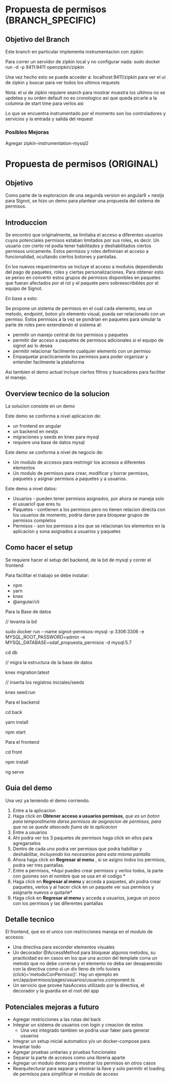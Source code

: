 # Propuesta de permisos (BRANCH_SPECIFIC)

## Objetivo del Branch
Este branch en particular implementa instrumentacion con zipkin: 

Para correr un servidor de zipkin local y no configurar nada:
sudo docker run -d -p 9411:9411 openzipkin/zipkin

Una vez hecho esto se puede acceder a:
localhost:9411/zipkin
para ver el ui de zipkin y buscar para ver todos los ultimos requests

Nota: el ui de zipkin requiere search para mostrar muestra los ultimos no se updetea y su orden default no es cronologico asi que queda picarle a la columna de start time para verlos asi

Lo que se encuentra instrumentado por el momento son los controladores y servicios y la entrada y salida del request

### Posibles Mejoras
Agregar zipkin-instrumentation-mysql2

# Propuesta de permisos (ORIGINAL)

## Objetivo
Como parte de la exploracion de una segunda version en angular9 + nestjs para Signot, se hizo un demo para plantear una propuesta del sistema de permisos.

## Introduccion

  Se encontro que originalmente, se limitaba el acceso a diferentes usuarios cuyos potenciales permisos estaban limitados por sus roles, es decir. Un usuario con cierto rol podia tener habilitados y deshabilitados ciertos permisos unicamente. Estos permisos y roles defininian el acceso a funcionalidad, ocultando ciertos botones y pantallas.

  En los nuevos requerimentos se incluye el acceso a modulos dependiendo del pago de paquetes, roles y ciertas personalizaciones. Para obtener esto se penso en convertir estos grupos de permisos disponibles en paquetes que fueran afectados por el rol y el paquete pero sobreescribibles por el equipo de Signot.

  En base a esto:

  Se propone un sistema de permisos en el cual cada elemento, sea un metodo, endpoint, boton y/o elemento visual, pueda ser relacionado con un permiso. Estos permisos a la vez se pondrian en paquetes para simular la parte de roles pero extendiendo el sistema al: 
  - permitir un manejo central de los permisos y paquetes
  - permitir dar acceso a paquetes de permisos adicionales si el equipo de signot asi lo desea
  - permitir relacionar facilmente cualquier elemento con un permiso
  - Empaquetar practicamente los permisos para poder organizar y entender facilmente la plataforma

  Asi tambien el demo actual incluye ciertos filtros y buscadores para facilitar el manejo.

## Overview tecnico de la solucion

  La solucion consiste en un demo

  Este demo se conforma a nivel aplicacion de:
  - un frontend en angular
  - un backend en nestjs
  - migraciones y seeds en knex para mysql
  - requiere una base de datos mysql

  Este demo se conforma a nivel de negocio de:
  - Un modulo de accesos para restringir los accesos a diferentes elementos
  - Un modulo de permisos para crear, modificar y borrar permisos, paquetes y asignar permisos a paquetes y a usuarios.

  Este demo a nivel datos:
  - Usuarios - pueden tener permisos asignados, por ahora se maneja solo el usuario1 que eres tu
  - Paquetes - contienen a los permisos pero no tienen relacion directa con los usuarios de momento, podria darse para bloquear grupos de permisos completos 
  - Permisos - son los permisos a los que se relacionan los elementos en la aplicacion y sona asignados a usuarios y paquetes

## Como hacer el setup

  Se requiere hacer el setup del backend, de la bd de mysql y correr el frontend

  Para facilitar el trabajo se debe instalar:
  - npm
  - yarn
  - knex
  - @angular/cli

  Para la Base de datos

  // levanta la bd

  sudo docker run --name signot-permisos-mysql -p 3306:3306 -e MYSQL_ROOT_PASSWORD=admin -e MYSQL_DATABASE=sdaf_propuesta_permisos -d mysql:5.7

  cd db

  // migra la estructura de la base de datos

  knex migration:latest 

  // inserta los registros iniciales/seeds

  knex seed:run


  Para el backend

  cd back

  yarn install

  npm start


  Para el frontend

  cd front 

  npm install

  ng serve

## Guia del demo

  Una vez ya teniendo el demo corriendo.
  1. Entre a la aplicacion
  2. Haga click en **Obtener acceso a usuarios permisos**, *que es un boton para temporalmente darse permisos de asignacion de permisos, para que no se quede atascado fuera de la aplicacion*
  3. Entre a usuarios
  4. Ahi podra ver los 3 paquetes de permisos haga click en ellos para agregarselos
  5. Dentro de cada uno podra ver permisos que podra habilitar y deshabilitar, *incluyendo los necesarios para esta misma pantalla*
  6. Ahora haga click en **Regresar al menu** , si se asigno todos los permisos, podra ver tres pantallas.
  7. Entre a permisos, *Aqui puedes crear permisos y verlos todos, la parte con guiones son el nombre que se usa en el codigo *
  8. Haga click en **Regresar al menu** y acceda a paquetes, ahi podra crear paquetes, verlos y al hacer click en un paquete ver sus permisos y asignarle nuevos o quitarle*
  9. Haga click en **Regresar al menu** y acceda a usuarios, juegue un poco con los permisos y las diferentes pantallas

## Detalle tecnico

El frontend, que es el unico con restricciones maneja en el modulo de accesos:
- Una directiva para esconder elementos visuales
- Un decorador @AccessMethod para bloquear algunos metodos, su practicidad es en casos en los que una accion del template corra un metodo que no debe correrse y el elemento no deba ser desaparecido con la directiva como si un div lleno de info tuviera (click)='metodoConPermiso()'. Hay un ejemplo en src/app/permisos/pages/usuarios/usuarios.component.ts
- Un servicio que provee hasAccess utilizado por la directiva, el decorador y la guardia en el root del app

## Potenciales mejoras a futuro

  - Agregar restricciones a las rutas del back
  - Integrar un sistema de usuarios con login y creacion de estos
    - Una vez integrado tambien se podria usar faker para generar usuarios
  - Integrar un setup inicial automatico y/o un docker-compose para levantar todo
  - Agregar pruebas unitarias y pruebas funcionales
  - Separar la parte de accesos como una libreria aparte
  - Agregar un modulo demo para mostrar los permisos en otros casos
  - Rearquitecturar para separar y eliminar la llave y solo permitir el loading de permisos para simplificar el modulo de acceso
